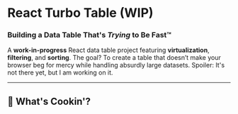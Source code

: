 # React Turbo Table (WIP) 

### Building a Data Table That's *Trying* to Be Fast™ 

A **work-in-progress** React data table project featuring **virtualization**, **filtering**, and **sorting**. The goal? To create a table that doesn’t make your browser beg for mercy while handling absurdly large datasets. Spoiler: It's not there yet, but I am working on it.

---

## 🔨 What's Cookin'?
